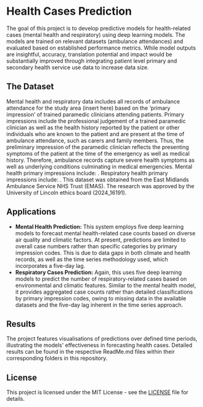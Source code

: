# Health Cases Prediction
The goal of this project is to develop predictive models for health-related cases (mental health and respiratory) using deep learning models. The models are trained on relevant datasets (ambulance attendances) and evaluated based on established performance metrics. While model outputs are insightful, accuracy, translation potential and impact would be substantially improved through integrating patient level primary and secondary health service use data to increase data size.

## The Dataset
Mental health and respiratory data includes all records of ambulance attendance for the study area (insert here) based on the ‘primary impression’ of trained paramedic clinicians attending patients. Primary impressions include the professional judgement of a trained paramedic clinician as well as the health history reported by the patient or other individuals who are known to the patient and are present at the time of ambulance attendance, such as carers and family members. Thus, the preliminary impression of the paramedic clinician reflects the presenting symptoms of the patient at the time of the emergency as well as medical history. Therefore, ambulance records capture severe health symptoms as well as underlying conditions culminating in medical emergencies. Mental health primary impressions include: <insert here>. Respiratory health primary impressions include: <insert here>. This dataset was obtained from the East Midlands Ambulance Service NHS Trust (EMAS). The research was approved by the University of Lincoln ethics board (2024_16191). 

## Applications

- **Mental Health Prediction:** This system employs five deep learning models to forecast mental health-related case counts based on diverse air quality and climatic factors. At present, predictions are limited to overall case numbers rather than specific categories by primary impression codes. This is due to data gaps in both climate and health records, as well as the time series methodology used, which incorporates a five-day lag.
- **Respiratory Cases Prediction:** Again, this uses five deep learning models to predict the number of respiratory-related cases based on environmental and climatic features. Similar to the mental health model, it provides aggregated case counts rather than detailed classifications by primary impression codes, owing to missing data in the available datasets and the five-day lag inherent in the time series approach.

## Results

The project features visualisations of predictions over defined time periods, illustrating the models' effectiveness in forecasting health cases. Detailed results can be found in the respective ReadMe.md files within their corresponding folders in this repository.

## License

This project is licensed under the MIT License - see the [LICENSE](LICENSE) file for details.

